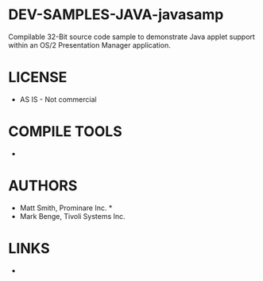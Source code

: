 # DEV-SAMPLES-JAVA-javasamp
Compilable 32-Bit source code sample to demonstrate Java applet support within an OS/2 Presentation Manager application.

LICENSE
===============
* AS IS - Not commercial

COMPILE TOOLS
===============
* 
 
AUTHORS
===============
* Matt Smith, Prominare Inc.                             *
* Mark Benge, Tivoli Systems Inc.

LINKS
===============
* 
